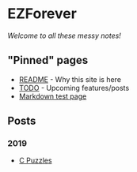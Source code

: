 # EZForever
*Welcome to all these messy notes!*

## "Pinned" pages
- [README](#README.md) - Why this site is here
- [TODO](#TODO.md) - Upcoming features/posts
- [Markdown test page](#pages/test.md)

## Posts
### 2019
- [C Puzzles](#posts/2019/c-puzzles.md)
